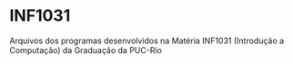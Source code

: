 # INF1031

Arquivos dos programas desenvolvidos na Matéria INF1031 (Introdução a Computação) da Graduação da PUC-Rio
